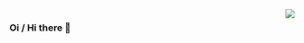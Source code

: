 <a href="#">
<img align="right" src="https://github-readme-stats.vercel.app/api?username=ebertti&show_icons=true&hide_border=true&icon_color=586069&title_color=a0a9af">
</a>

### Oi / Hi there 👋


<!--
**ebertti/ebertti** is a ✨ _special_ ✨ repository because its `README.md` (this file) appears on your GitHub profile.

Here are some ideas to get you started:

- 🔭 I’m currently working on ...
- 🌱 I’m currently learning ...
- 👯 I’m looking to collaborate on ...
- 🤔 I’m looking for help with ...
- 💬 Ask me about ...
- 📫 How to reach me: ...
- 😄 Pronouns: ...
- ⚡ Fun fact: ...
-->
